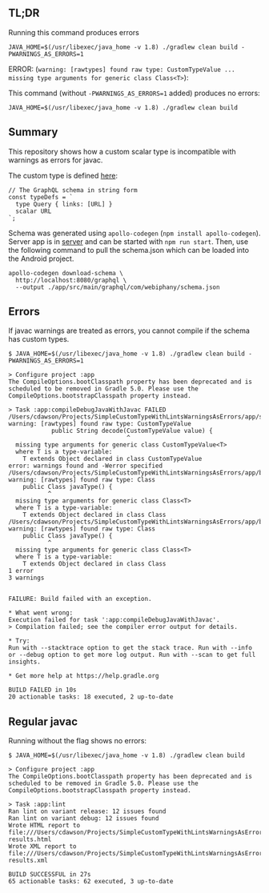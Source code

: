 ## TL;DR

Running this command produces errors 

```
JAVA_HOME=$(/usr/libexec/java_home -v 1.8) ./gradlew clean build -PWARNINGS_AS_ERRORS=1
```

ERROR: (`warning: [rawtypes] found raw type: CustomTypeValue ... missing type arguments for generic class Class<T>`):

This command (without `-PWARNINGS_AS_ERRORS=1` added) produces no errors:

```
JAVA_HOME=$(/usr/libexec/java_home -v 1.8) ./gradlew clean build
```

## Summary

This repository shows how a custom scalar type is incompatible with warnings as errors for javac.

The custom type is defined [here](https://github.com/xrd/apollo_custom_types_error/blob/master/server/app.js#L13):
```
// The GraphQL schema in string form
const typeDefs = `
  type Query { links: [URL] }
  scalar URL
`;
```

Schema was generated using `apollo-codegen` (`npm install apollo-codegen`). Server app is in [server](server) and can be started with `npm run start`. Then, use the following command to pull the schema.json which can be loaded into the Android project.

```
apollo-codegen download-schema \
  http://localhost:8080/graphql \
  --output ./app/src/main/graphql/com/webiphany/schema.json
```

## Errors

If javac warnings are treated as errors, you cannot compile if the schema has custom types.

```
$ JAVA_HOME=$(/usr/libexec/java_home -v 1.8) ./gradlew clean build -PWARNINGS_AS_ERRORS=1

> Configure project :app 
The CompileOptions.bootClasspath property has been deprecated and is scheduled to be removed in Gradle 5.0. Please use the CompileOptions.bootstrapClasspath property instead.

> Task :app:compileDebugJavaWithJavac FAILED
/Users/cdawson/Projects/SimpleCustomTypeWithLintsWarningsAsErrors/app/src/main/java/com/webiphany/simplecustomtypewithlintswarningsaserrors/MainActivity.java:56: warning: [rawtypes] found raw type: CustomTypeValue
            public String decode(CustomTypeValue value) {
                                 ^
  missing type arguments for generic class CustomTypeValue<T>
  where T is a type-variable:
    T extends Object declared in class CustomTypeValue
error: warnings found and -Werror specified
/Users/cdawson/Projects/SimpleCustomTypeWithLintsWarningsAsErrors/app/build/generated/source/apollo/com/webiphany/type/CustomType.java:18: warning: [rawtypes] found raw type: Class
    public Class javaType() {
           ^
  missing type arguments for generic class Class<T>
  where T is a type-variable:
    T extends Object declared in class Class
/Users/cdawson/Projects/SimpleCustomTypeWithLintsWarningsAsErrors/app/build/generated/source/apollo/com/webiphany/type/CustomType.java:30: warning: [rawtypes] found raw type: Class
    public Class javaType() {
           ^
  missing type arguments for generic class Class<T>
  where T is a type-variable:
    T extends Object declared in class Class
1 error
3 warnings


FAILURE: Build failed with an exception.

* What went wrong:
Execution failed for task ':app:compileDebugJavaWithJavac'.
> Compilation failed; see the compiler error output for details.

* Try:
Run with --stacktrace option to get the stack trace. Run with --info or --debug option to get more log output. Run with --scan to get full insights.

* Get more help at https://help.gradle.org

BUILD FAILED in 10s
20 actionable tasks: 18 executed, 2 up-to-date

```

## Regular javac

Running without the flag shows no errors:

```
$ JAVA_HOME=$(/usr/libexec/java_home -v 1.8) ./gradlew clean build

> Configure project :app
The CompileOptions.bootClasspath property has been deprecated and is scheduled to be removed in Gradle 5.0. Please use the CompileOptions.bootstrapClasspath property instead.

> Task :app:lint
Ran lint on variant release: 12 issues found
Ran lint on variant debug: 12 issues found
Wrote HTML report to file:///Users/cdawson/Projects/SimpleCustomTypeWithLintsWarningsAsErrors/app/build/reports/lint-results.html
Wrote XML report to file:///Users/cdawson/Projects/SimpleCustomTypeWithLintsWarningsAsErrors/app/build/reports/lint-results.xml

BUILD SUCCESSFUL in 27s
65 actionable tasks: 62 executed, 3 up-to-date
```
